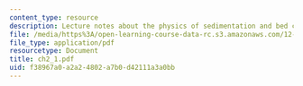```yaml
---
content_type: resource
description: Lecture notes about the physics of sedimentation and bed configurations.
file: /media/https%3A/open-learning-course-data-rc.s3.amazonaws.com/12-110-sedimentary-geology-spring-2007/f38967a0a2a24802a7b0d42111a3a0bb_ch2_1.pdf
file_type: application/pdf
resourcetype: Document
title: ch2_1.pdf
uid: f38967a0-a2a2-4802-a7b0-d42111a3a0bb
---
```

